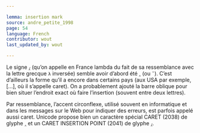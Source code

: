 ```yaml
---

lemma: insertion mark
source: andre_petite_1998
page: 54
language: French
contributor: wout
last_updated_by: wout

---
```

Le signe `⁁` (qu’on appelle en France lambda du fait de sa ressemblance avec la lettre grecque `λ` inversée) semble avoir d’abord été `‸` (ou `ˇ`). C’est d’ailleurs la forme qu’il a encore dans certains pays (aux USA par exemple, [...], où il s’appelle caret). On a probablement ajouté la barre oblique pour bien situer l’endroit exact où faire l’insertion (souvent entre deux lettres).

Par ressemblance, l’accent circonflexe, utilisé souvent en informatique et dans les messages sur le Web pour indiquer des erreurs, est parfois appelé aussi caret. Unicode propose bien un caractère spécial CARET (2038) de glyphe `‸` et un CARET INSERTION POINT (2041) de glyphe `⁁`.
